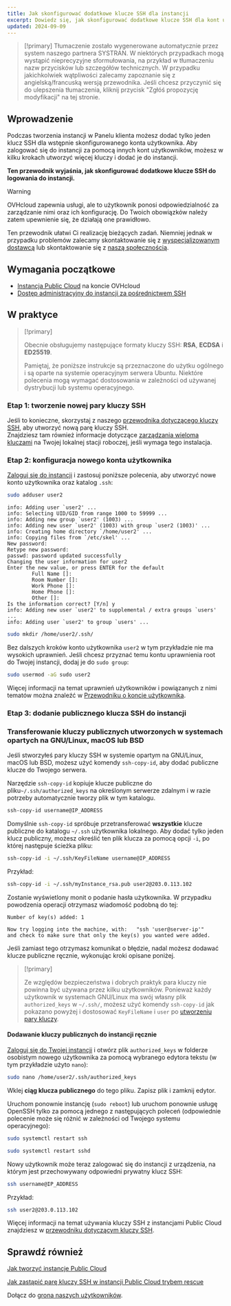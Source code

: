 ```yaml
---
title: Jak skonfigurować dodatkowe klucze SSH dla instancji
excerpt: Dowiedz się, jak skonfigurować dodatkowe klucze SSH dla kont użytkowników i dodać je do instancji Public Cloud
updated: 2024-09-09
---
```


> [!primary]
> Tłumaczenie zostało wygenerowane automatycznie przez system naszego partnera SYSTRAN. W niektórych przypadkach mogą wystąpić nieprecyzyjne sformułowania, na przykład w tłumaczeniu nazw przycisków lub szczegółów technicznych. W przypadku jakichkolwiek wątpliwości zalecamy zapoznanie się z angielską/francuską wersją przewodnika. Jeśli chcesz przyczynić się do ulepszenia tłumaczenia, kliknij przycisk "Zgłóś propozycję modyfikacji" na tej stronie.
> 


## Wprowadzenie

Podczas tworzenia instancji w Panelu klienta możesz dodać tylko jeden klucz SSH dla wstępnie skonfigurowanego konta użytkownika. Aby zalogować się do instancji za pomocą innych kont użytkowników, możesz w kilku krokach utworzyć więcej kluczy i dodać je do instancji.

**Ten przewodnik wyjaśnia, jak skonfigurować dodatkowe klucze SSH do logowania do instancji.**

> [!warning]
> OVHcloud zapewnia usługi, ale to użytkownik ponosi odpowiedzialność za zarządzanie nimi oraz ich konfigurację. Do Twoich obowiązków należy zatem upewnienie się, że działają one prawidłowo.
>
> Ten przewodnik ułatwi Ci realizację bieżących zadań. Niemniej jednak w przypadku problemów zalecamy skontaktowanie się z [wyspecjalizowanym dostawcą](/links/partner) lub skontaktowanie się z [naszą społecznością](/links/community).
>

## Wymagania początkowe

- [Instancja Public Cloud](/links/public-cloud/public-cloud) na koncie OVHcloud
- [Dostęp administracyjny do instancji za pośrednictwem SSH](/pages/public_cloud/compute/creating-ssh-keys-pci#login-linux)

## W praktyce

> [!primary]
>
> Obecnie obsługujemy następujące formaty kluczy SSH: **RSA**, **ECDSA** i **ED25519**.
>
> Pamiętaj, że poniższe instrukcje są przeznaczone do użytku ogólnego i są oparte na systemie operacyjnym serwera Ubuntu. Niektóre polecenia mogą wymagać dostosowania w zależności od używanej dystrybucji lub systemu operacyjnego.
>

### Etap 1: tworzenie nowej pary kluczy SSH

Jeśli to konieczne, skorzystaj z naszego [przewodnika dotyczącego kluczy SSH](/pages/public_cloud/compute/creating-ssh-keys-pci), aby utworzyć nową parę kluczy SSH.  
Znajdziesz tam również informacje dotyczące [zarządzania wieloma kluczami](/pages/public_cloud/compute/creating-ssh-keys-pci#create-ssh-key) na Twojej lokalnej stacji roboczej, jeśli wymaga tego instalacja.

### Etap 2: konfiguracja nowego konta użytkownika

[Zaloguj się do instancji](/pages/public_cloud/compute/public-cloud-first-steps#connect-to-instance) i zastosuj poniższe polecenia, aby utworzyć nowe konto użytkownika oraz katalog `.ssh`:


```bash
sudo adduser user2
```

```console
info: Adding user `user2' ...
info: Selecting UID/GID from range 1000 to 59999 ...
info: Adding new group `user2' (1003) ...
info: Adding new user `user2' (1003) with group `user2 (1003)' ...
info: Creating home directory `/home/user2' ...
info: Copying files from `/etc/skel' ...
New password: 
Retype new password:
passwd: password updated successfully
Changing the user information for user2
Enter the new value, or press ENTER for the default
        Full Name []:
        Room Number []:
        Work Phone []: 
        Home Phone []: 
        Other []: 
Is the information correct? [Y/n] y
info: Adding new user `user2' to supplemental / extra groups `users' ...
info: Adding user `user2' to group `users' ...
```

```bash
sudo mkdir /home/user2/.ssh/
```

Bez dalszych kroków konto użytkownika `user2` w tym przykładzie nie ma wysokich uprawnień. Jeśli chcesz przyznać temu kontu uprawnienia root do Twojej instancji, dodaj je do `sudo group`:

```bash
sudo usermod -aG sudo user2
```

Więcej informacji na temat uprawnień użytkowników i powiązanych z nimi tematów można znaleźć w [Przewodniku o koncie użytkownika](/pages/bare_metal_cloud/dedicated_servers/changing_root_password_linux_ds).

### Etap 3: dodanie publicznego klucza SSH do instancji

### Transferowanie kluczy publicznych utworzonych w systemach opartych na GNU/Linux, macOS lub BSD

Jeśli stworzyłeś pary kluczy SSH w systemie opartym na GNU/Linux, macOS lub BSD, możesz użyć komendy `ssh-copy-id`, aby dodać publiczne klucze do Twojego serwera.

Narzędzie `ssh-copy-id` kopiuje klucze publiczne do pliku`~/.ssh/authorized_keys` na określonym serwerze zdalnym i w razie potrzeby automatycznie tworzy plik w tym katalogu.

```bash
ssh-copy-id username@IP_ADDRESS
```

Domyślnie `ssh-copy-id` spróbuje przetransferować **wszystkie** klucze publiczne do katalogu `~/.ssh` użytkownika lokalnego. Aby dodać tylko jeden klucz publiczny, możesz określić ten plik klucza za pomocą opcji `-i`, po której następuje ścieżka pliku:

```bash
ssh-copy-id -i ~/.ssh/KeyFileName username@IP_ADDRESS
```

Przykład:

```bash
ssh-copy-id -i ~/.ssh/myInstance_rsa.pub user2@203.0.113.102
```

Zostanie wyświetlony monit o podanie hasła użytkownika. W przypadku powodzenia operacji otrzymasz wiadomość podobną do tej:

```console
Number of key(s) added: 1

Now try logging into the machine, with:   "ssh 'user@server-ip'"
and check to make sure that only the key(s) you wanted were added.
```

Jeśli zamiast tego otrzymasz komunikat o błędzie, nadal możesz dodawać klucze publiczne ręcznie, wykonując kroki opisane poniżej.

> [!primary]
>
> Ze względów bezpieczeństwa i dobrych praktyk para kluczy nie powinna być używana przez kilku użytkowników. Ponieważ każdy użytkownik w systemach GNU/Linux ma swój własny plik `authorized_keys` w `~/.ssh/`, możesz użyć komendy `ssh-copy-id` jak pokazano powyżej i dostosować `KeyFileName` i `user` po [utworzeniu pary kluczy](/pages/public_cloud/compute/creating-ssh-keys-pci#create-ssh-key).
>

#### Dodawanie kluczy publicznych do instancji ręcznie

[Zaloguj się do Twojej instancji](/pages/public_cloud/compute/public-cloud-first-steps#connect-to-instance) i otwórz plik `authorized_keys` w folderze osobistym nowego użytkownika za pomocą wybranego edytora tekstu (w tym przykładzie użyto `nano`):

```bash
sudo nano /home/user2/.ssh/authorized_keys
```

Wklej **ciąg klucza publicznego** do tego pliku. Zapisz plik i zamknij edytor.

Uruchom ponownie instancję (`sudo reboot`) lub uruchom ponownie usługę OpenSSH tylko za pomocą jednego z następujących poleceń (odpowiednie polecenie może się różnić w zależności od Twojego systemu operacyjnego):

```bash
sudo systemctl restart ssh
```

```bash
sudo systemctl restart sshd
```

Nowy użytkownik może teraz zalogować się do instancji z urządzenia, na którym jest przechowywany odpowiedni prywatny klucz SSH:

```bash
ssh username@IP_ADDRESS
```

Przykład:

```bash
ssh user2@203.0.113.102
```

Więcej informacji na temat używania kluczy SSH z instancjami Public Cloud znajdziesz w [przewodniku dotyczącym kluczy SSH](/pages/public_cloud/compute/creating-ssh-keys-pci).

## Sprawdź również

[Jak tworzyć instancje Public Cloud](/pages/public_cloud/compute/public-cloud-first-steps)

[Jak zastąpić parę kluczy SSH w instancji Public Cloud trybem rescue](/pages/public_cloud/compute/replacing_lost_ssh_key)

Dołącz do [grona naszych użytkowników](/links/community).
